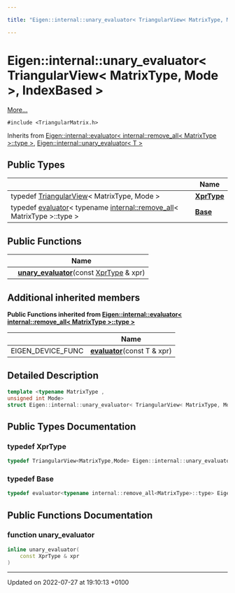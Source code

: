 ```yaml
---

title: "Eigen::internal::unary_evaluator< TriangularView< MatrixType, Mode >, IndexBased >"

---
```


# Eigen::internal::unary_evaluator< TriangularView< MatrixType, Mode >, IndexBased >



 [More...](#detailed-description)


`#include <TriangularMatrix.h>`

Inherits from [Eigen::internal::evaluator< internal::remove_all< MatrixType >::type >](http://example.org/classes/structeigen_1_1internal_1_1evaluator/), [Eigen::internal::unary_evaluator< T >](http://example.org/classes/structeigen_1_1internal_1_1unary__evaluator/)

## Public Types

|                | Name           |
| -------------- | -------------- |
| typedef <a href="http://example.org/classes/classeigen_1_1triangularview/">TriangularView</a>< MatrixType, Mode > | **[XprType](http://example.org/classes/structeigen_1_1internal_1_1unary__evaluator_3_01triangularview_3_01matrixtype_00_01mode_01_4_00_01indexbased_01_4/#typedef-xprtype)**  |
| typedef <a href="http://example.org/classes/structeigen_1_1internal_1_1evaluator/">evaluator</a>< typename <a href="http://example.org/classes/structeigen_1_1internal_1_1remove__all/">internal::remove_all</a>< MatrixType >::type > | **[Base](http://example.org/classes/structeigen_1_1internal_1_1unary__evaluator_3_01triangularview_3_01matrixtype_00_01mode_01_4_00_01indexbased_01_4/#typedef-base)**  |

## Public Functions

|                | Name           |
| -------------- | -------------- |
| | **[unary_evaluator](http://example.org/classes/structeigen_1_1internal_1_1unary__evaluator_3_01triangularview_3_01matrixtype_00_01mode_01_4_00_01indexbased_01_4/#function-unary-evaluator)**(const <a href="http://example.org/classes/structeigen_1_1internal_1_1unary__evaluator_3_01triangularview_3_01matrixtype_00_01mode_01_4_00_01indexbased_01_4/#typedef-xprtype">XprType</a> & xpr) |

## Additional inherited members

**Public Functions inherited from [Eigen::internal::evaluator< internal::remove_all< MatrixType >::type >](http://example.org/classes/structeigen_1_1internal_1_1evaluator/)**

|                | Name           |
| -------------- | -------------- |
| EIGEN_DEVICE_FUNC | **[evaluator](http://example.org/classes/structeigen_1_1internal_1_1evaluator/#function-evaluator)**(const T & xpr) |


## Detailed Description

```cpp
template <typename MatrixType ,
unsigned int Mode>
struct Eigen::internal::unary_evaluator< TriangularView< MatrixType, Mode >, IndexBased >;
```

## Public Types Documentation

### typedef XprType

```cpp
typedef TriangularView<MatrixType,Mode> Eigen::internal::unary_evaluator< TriangularView< MatrixType, Mode >, IndexBased >::XprType;
```


### typedef Base

```cpp
typedef evaluator<typename internal::remove_all<MatrixType>::type> Eigen::internal::unary_evaluator< TriangularView< MatrixType, Mode >, IndexBased >::Base;
```


## Public Functions Documentation

### function unary_evaluator

```cpp
inline unary_evaluator(
    const XprType & xpr
)
```


-------------------------------

Updated on 2022-07-27 at 19:10:13 +0100